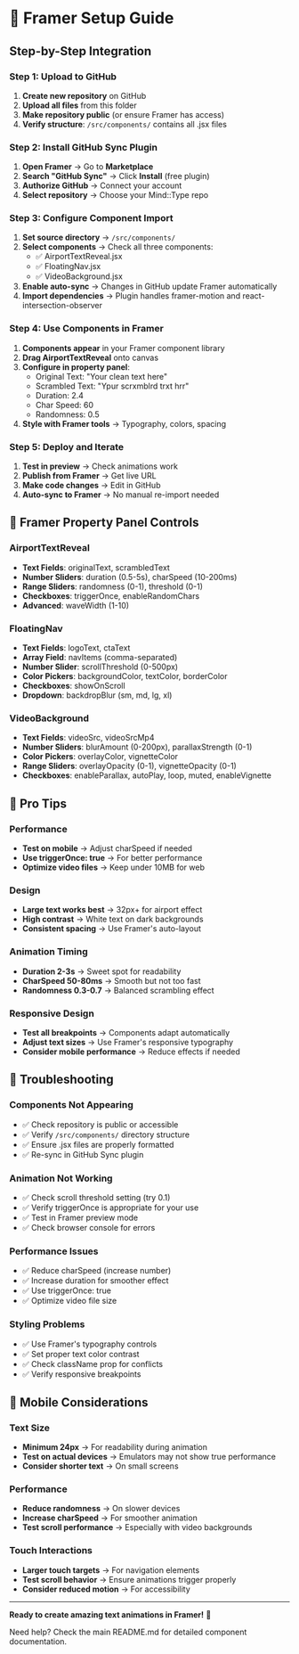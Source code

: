 # 🎯 Framer Setup Guide

## Step-by-Step Integration

### Step 1: Upload to GitHub
1. **Create new repository** on GitHub
2. **Upload all files** from this folder
3. **Make repository public** (or ensure Framer has access)
4. **Verify structure**: `/src/components/` contains all .jsx files

### Step 2: Install GitHub Sync Plugin
1. **Open Framer** → Go to **Marketplace**
2. **Search "GitHub Sync"** → Click **Install** (free plugin)
3. **Authorize GitHub** → Connect your account
4. **Select repository** → Choose your Mind::Type repo

### Step 3: Configure Component Import
1. **Set source directory** → `/src/components/`
2. **Select components** → Check all three components:
   - ✅ AirportTextReveal.jsx
   - ✅ FloatingNav.jsx  
   - ✅ VideoBackground.jsx
3. **Enable auto-sync** → Changes in GitHub update Framer automatically
4. **Import dependencies** → Plugin handles framer-motion and react-intersection-observer

### Step 4: Use Components in Framer
1. **Components appear** in your Framer component library
2. **Drag AirportTextReveal** onto canvas
3. **Configure in property panel**:
   - Original Text: "Your clean text here"
   - Scrambled Text: "Ypur scrxmblrd trxt hrr"
   - Duration: 2.4
   - Char Speed: 60
   - Randomness: 0.5
4. **Style with Framer tools** → Typography, colors, spacing

### Step 5: Deploy and Iterate
1. **Test in preview** → Check animations work
2. **Publish from Framer** → Get live URL
3. **Make code changes** → Edit in GitHub
4. **Auto-sync to Framer** → No manual re-import needed

## 🎨 Framer Property Panel Controls

### AirportTextReveal
- **Text Fields**: originalText, scrambledText
- **Number Sliders**: duration (0.5-5s), charSpeed (10-200ms)
- **Range Sliders**: randomness (0-1), threshold (0-1)
- **Checkboxes**: triggerOnce, enableRandomChars
- **Advanced**: waveWidth (1-10)

### FloatingNav  
- **Text Fields**: logoText, ctaText
- **Array Field**: navItems (comma-separated)
- **Number Slider**: scrollThreshold (0-500px)
- **Color Pickers**: backgroundColor, textColor, borderColor
- **Checkboxes**: showOnScroll
- **Dropdown**: backdropBlur (sm, md, lg, xl)

### VideoBackground
- **Text Fields**: videoSrc, videoSrcMp4
- **Number Sliders**: blurAmount (0-200px), parallaxStrength (0-1)
- **Color Pickers**: overlayColor, vignetteColor
- **Range Sliders**: overlayOpacity (0-1), vignetteOpacity (0-1)
- **Checkboxes**: enableParallax, autoPlay, loop, muted, enableVignette

## 🚀 Pro Tips

### Performance
- **Test on mobile** → Adjust charSpeed if needed
- **Use triggerOnce: true** → For better performance
- **Optimize video files** → Keep under 10MB for web

### Design
- **Large text works best** → 32px+ for airport effect
- **High contrast** → White text on dark backgrounds
- **Consistent spacing** → Use Framer's auto-layout

### Animation Timing
- **Duration 2-3s** → Sweet spot for readability
- **CharSpeed 50-80ms** → Smooth but not too fast
- **Randomness 0.3-0.7** → Balanced scrambling effect

### Responsive Design
- **Test all breakpoints** → Components adapt automatically
- **Adjust text sizes** → Use Framer's responsive typography
- **Consider mobile performance** → Reduce effects if needed

## 🔧 Troubleshooting

### Components Not Appearing
- ✅ Check repository is public or accessible
- ✅ Verify `/src/components/` directory structure
- ✅ Ensure .jsx files are properly formatted
- ✅ Re-sync in GitHub Sync plugin

### Animation Not Working
- ✅ Check scroll threshold setting (try 0.1)
- ✅ Verify triggerOnce is appropriate for your use
- ✅ Test in Framer preview mode
- ✅ Check browser console for errors

### Performance Issues
- ✅ Reduce charSpeed (increase number)
- ✅ Increase duration for smoother effect
- ✅ Use triggerOnce: true
- ✅ Optimize video file size

### Styling Problems
- ✅ Use Framer's typography controls
- ✅ Set proper text color contrast
- ✅ Check className prop for conflicts
- ✅ Verify responsive breakpoints

## 📱 Mobile Considerations

### Text Size
- **Minimum 24px** → For readability during animation
- **Test on actual devices** → Emulators may not show true performance
- **Consider shorter text** → On small screens

### Performance
- **Reduce randomness** → On slower devices
- **Increase charSpeed** → For smoother animation
- **Test scroll performance** → Especially with video backgrounds

### Touch Interactions
- **Larger touch targets** → For navigation elements
- **Test scroll behavior** → Ensure animations trigger properly
- **Consider reduced motion** → For accessibility

---

**Ready to create amazing text animations in Framer!** 🎉

Need help? Check the main README.md for detailed component documentation.


